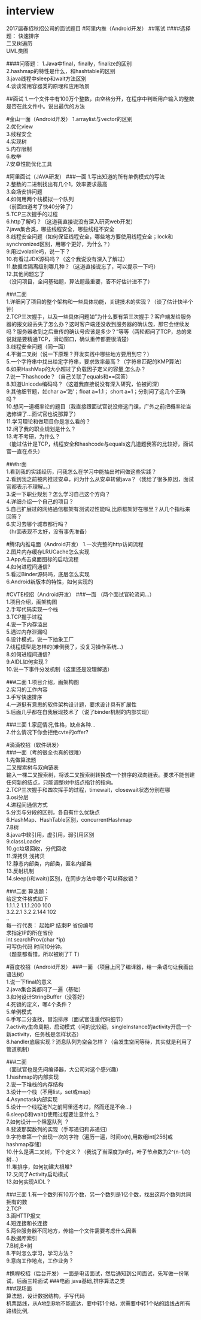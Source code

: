 # interview
2017届春招秋招公司的面试题目
#阿里内推（Android开发）
##笔试
####选择题：
快速排序  
二叉树遍历  
UML类图  

####问答题：
1.Java中final，finally，finalize的区别  
2.hashmap的特性是什么，和hashtable的区别   
3.java线程中sleep和wait方法区别   
4.谈谈常用容器类的原理和应用场景   

##面试
1.一个文件中有100万个整数，由空格分开，在程序中判断用户输入的整数是否在此文件中。说出最优的方法


#金山一面（Android开发）
1.arraylist与vector的区别  
2.优化view    
3.线程安全  
4.实现树  
5.内存限制  
6.枚举  
7.安卓性能优化工具  

#阿里面试（JAVA研发）
###一面
1.写出知道的所有单例模式的写法  
2.整数的二进制找出有几个1，效率要求最高   
3.会场安排问题   
4.如何用两个栈模拟一个队列   
（前面四道考了快40分钟了）  
5.TCP三次握手的过程   
6.http了解吗？（这道我直接说没有深入研究web开发）   
7.java集合类，哪些线程安全，哪些线程不安全   
8.线程安全问题（如何保证线程安全，哪些地方要使用线程安全；lock和synchronized区别，用哪个更好，为什么？）   
9.用过volatile吗，说一下？   
10.有看过JDK源码吗？（这个我说没有深入了解过）  
11.数据库隔离级别哪几种？（这道直接说忘了，可以提示一下吗）   
12.其他问题忘了   
（没问项目，全问基础题，算法题最重要，答不好估计进不了）   

###二面   
1.详细问了项目的整个架构和一些具体功能，关键技术的实现？（谈了估计快半个钟）   
2.TCP三次握手，以及一些具体问题如”为什么要有第三次握手？客户端发给服务器的报文段丢失了怎么办？这时客户端还没收到服务器的确认包，那它会继续发吗？服务器收到之后重传的确认号应该是多少？”等等（两轮都问了TCP，总的来说就是要精通TCP，滑动窗口，确认重传都要很清楚）   
3.线程安全问题（同一面）   
4.平衡二叉树（说一下原理？开发实践中哪些地方要用到它？）  
5.一个字符串中找出给定字符串，要求效率最高？（字符串匹配的KMP算法）   
6.如果HashMap的大小超过了负载因子定义的容量,怎么办？   
7.说一下hashcode？（自己关联了equals和==回答）  
8.知道Unicode编码吗？（这道我直接说没有深入研究，怕被问深）   
9.其他细节题，如char a=‘海’；float a=1.1； short a=1；分别问了这几个正确吗？   
10.想问一道概率论的题目（我直接跟面试官说没修这门课，广外之前把概率论当选修课了…面试官也说那算了）   
11.学习理论和做项目你是怎么看的？   
12.问了我的职业规划是什么？   
13.考不考研，为什么？   
（能过估计是TCP，线程安全和hashcode与equals这几道题我答的比较好，面试官一直在点头）   

###hr面   
1.看到我的实践经历，问我怎么在学习中能抽出时间做这些实践？   
2.看到我之前被内推过安卓，问为什么从安卓转做java？（我给了很多原因，面试官都表示不理解。。）   
3.说一下职业规划？怎么学习自己这个方向？  
4.详细介绍一个自己的项目？   
5.自己扩展过的网络通信框架有测试过性能吗,比原框架好在哪里？从几个指标来回答？  
6.实习去哪个城市都行吗？   
（hr面表现不太好，没有事先准备）  

#腾讯内推电面（Android开发）
1.一次完整的http访问流程    
2.图片内存缓存LRUCache怎么实现  
3.App点击桌面图标的启动流程    
4.如何进程间通信?     
5.看过Binder源码吗，底层怎么实现  
6.Android新版本的特性，如何实现的  

#CVTE校招（Android开发）
###一面
（两个面试官轮流问...）     
1.项目介绍，画架构图     
2.手写代码实现一个栈   
3.TCP握手过程  
4.说一下内存溢出     
5.遇过内存泄漏吗    
6.设计模式，说一下抽象工厂      
7.线程模型是怎样的(难倒我了，没复习操作系统...)        
8.如何进程间通信?   
9.AIDL如何实现？      
10.说一下事件分发机制（这里还是没理解透）        

###二面
1.项目介绍，画架构图    
2.实习的工作内容       
3.手写快速排序       
4.一道挺有意思的软件架构设计题，要求设计具有扩展性     
5.后面几乎都在自我展现技术了（说了binder机制的内部实现）      

###三面
1.家庭情况,性格，缺点各种...  
2.什么情况下你会拒绝cvte的offer?     


#滴滴校招（软件研发）  
###一面（考的很全也真的很难）  
1.先做算法题         
二叉搜索树与双向链表     
输入一棵二叉搜索树，将该二叉搜索树转换成一个排序的双向链表。要求不能创建任何新的结点，只能调整树中结点指针的指向。    
2.TCP三次握手和四次挥手的过程，timewait，closewait状态分别在哪  
3.osi分层   
4.进程间通信方式    
5.分页与分段的区别，各自有什么优缺点     
6.HashMap、HashTable区别，concurrentHashmap     
7.B树    
8.java中软引用，虚引用，弱引用区别    
9.classLoader     
10.gc垃圾回收，分代回收     
11.深拷贝 浅拷贝   
12.静态内部类，内部类，匿名内部类     
13.反射机制   
14.sleep()和wait()区别，在同步方法中哪个可以释放锁？   

###二面
算法题：     
给定文件格式如下   
1.1.1.2 1.1.1.200 100  
3.2.2.1 3.2.2.144 102  
..   
每一行代表： 起始IP 结束IP  省份编号   
求指定IP的所在省份   
int searchProv(char *ip)   
可写伪代码 时间10分钟。  
（题意都看错，所以被刷了T T）

#百度校招（Android开发）
###一面
（项目上问了编译器，给一条语句让我画出语法树）         
1.说一下final的意义     
2.java集合类都问了一遍（基础）  
3.如何设计StringBuffer（没答好）    
4.死锁的定义，哪4个条件？    
5.单例模式      
6.手写二分查找，冒泡排序（面试官注重代码细节）      
7.activity生命周期，启动模式（问的比较细，singleInstance的activity开启一个新activity，任务栈是怎样状态）   
8.handler底层实现？消息队列为空会怎样？（会发生空闲等待，其实就是利用了管道机制）   

###二面  
（面试官也是先问编译器，大公司对这个感兴趣）  
1.hashmap的内部实现   
2.说一下堆栈的内存结构  
3.设计一个栈（不用list，set或map）  
4.Asynctask内部实现  
5.设计一个线程池?(之前阿里还考过，然而还是不会...)  
6.sleep()和wait()使用过程要注意什么？    
7.如何设计一个阻塞队列 ？    
8.斐波那契数列的实现（手写递归和非递归）  
9.字符串第一个出现一次的字符（遍历一遍，时间o(n),用数组int[256]或hashmap存储）  
10.什么是满二叉树，下个定义？（我说了当深度为n时，叶子节点数为2^(n-1)的树...）  
11.堆排序，如何初建大根堆?  
12.又问了Activity启动模式  
13.如何实现AIDL？    

###三面
1.有一个数列有10万个数，另一个数列是1亿个数，找出这两个数列共同拥有的数      
2.TCP     
3.画HTTP报文     
4.短连接和长连接   
5.两台服务器不同地方，传输一个文件需要考虑什么因素    
6.数据库索引    
7.B树,B+树  
8.平时怎么学习，学习方法？  
9.意向工作地点，工作业务？  

#携程校招（后台开发）
一面是电话面试，然后通知到公司面试，先写做一份笔试，后面三轮面试
###电面
java基础,排序算法之类  
###现场面     
算法题，设计数据结构，手写代码     
机票路线，从A地到B地不能直达，要中转1个站，求需要中转1个站的路线占所有路线比例,

